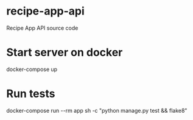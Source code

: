 # recipe-app-api
Recipe App API source code

# Start server on docker
docker-compose up

# Run tests
docker-compose run --rm app sh -c "python manage.py test && flake8"
